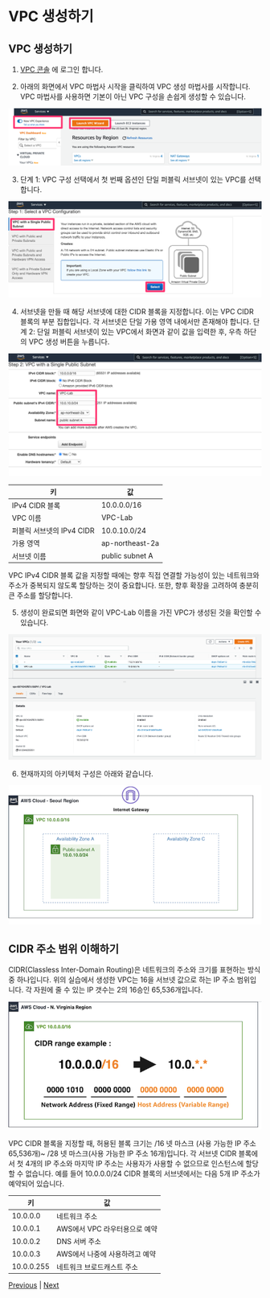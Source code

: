 # VPC 생성하기

## VPC 생성하기

1. [VPC 콘솔](https://console.aws.amazon.com/vpc/home?region=ap-northeast-2) 에 로그인 합니다.

2. 아래의 화면에서 VPC 마법사 시작을 클릭하여 VPC 생성 마법사를 시작합니다. VPC 마법사를 사용하면 기본이 아닌 VPC 구성을 손쉽게 생성할 수 있습니다.

![](../../images/create-vpc-01-en.png)

3. 단계 1: VPC 구성 선택에서 첫 번째 옵션인 단일 퍼블릭 서브넷이 있는 VPC를 선택합니다.

![](../../images/create-vpc-02-en.png)

4. 서브넷을 만들 때 해당 서브넷에 대한 CIDR 블록을 지정합니다. 이는 VPC CIDR 블록의 부분 집합입니다. 각 서브넷은 단일 가용 영역 내에서만 존재해야 합니다. 단계 2: 단일 퍼블릭 서브넷이 있는 VPC에서 화면과 같이 값을 입력한 후, 우측 하단의 VPC 생성 버튼을 누릅니다.

![](../../images/create-vpc-03-en-2.png)

 키  | 값
--- | ---
IPv4 CIDR 블록 | 10.0.0.0/16
VPC 이름 | VPC-Lab
퍼블릭 서브넷의 IPv4 CIDR | 10.0.10.0/24
가용 영역 | ap-northeast-2a
서브넷 이름 | public subnet A

VPC IPv4 CIDR 블록 값을 지정할 때에는 향후 직접 연결할 가능성이 있는 네트워크와 주소가 중복되지 않도록 할당하는 것이 중요합니다. 또한, 향후 확장을 고려하여 충분히 큰 주소를 할당합니다.

5. 생성이 완료되면 화면와 같이 VPC-Lab 이름을 가진 VPC가 생성된 것을 확인할 수 있습니다.

![](../../images/create-vpc-04-en-2.png)

6. 현재까지의 아키텍처 구성은 아래와 같습니다.

![](../../images/3-1-architecture-en.png)

## CIDR 주소 범위 이해하기
CIDR(Classless Inter-Domain Routing)은 네트워크의 주소와 크기를 표현하는 방식 중 하나입니다. 위의 실습에서 생성한 VPC는 16을 서브넷 값으로 하는 IP 주소 범위입니다. 각 자원에 줄 수 있는 IP 갯수는 2의 16승인 65,536개입니다.

![](../../images/3-1-cidr-en.png)

VPC CIDR 블록을 지정할 때, 허용된 블록 크기는 /16 넷 마스크 (사용 가능한 IP 주소 65,536개)~ /28 넷 마스크(사용 가능한 IP 주소 16개)입니다. 각 서브넷 CIDR 블록에서 첫 4개의 IP 주소와 마지막 IP 주소는 사용자가 사용할 수 없으므로 인스턴스에 할당할 수 없습니다. 예를 들어 10.0.0.0/24 CIDR 블록의 서브넷에서는 다음 5개 IP 주소가 예약되어 있습니다.

키 | 값
--- | ---
10.0.0.0 | 네트워크 주소
10.0.0.1 | AWS에서 VPC 라우터용으로 예약
10.0.0.2 | DNS 서버 주소
10.0.0.3 | AWS에서 나중에 사용하려고 예약
10.0.0.255 | 네트워크 브로드캐스트 주소

[Previous](../vpc.md) | [Next](./2-vpc.md)
